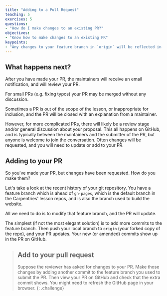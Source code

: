 ```yaml
---
title: "Adding to a Pull Request"
teaching: 5
exercises: 5
questions:
- "How do I make changes to an existing PR?"
objectives:
- "Know how to make changes to an existing PR"
keypoints:
- "Any changes to your feature branch in `origin` will be reflected in your PR automatically"
---
```

## What happens next?
After you have made your PR, the maintainers will receive an email notification,
and will review your PR.

For small PRs (e.g. fixing typos) your PR may be merged without any discussion.

Sometimes a PR is out of the scope of the lesson, or inappropriate for inclusion,
and the PR will be closed with an explanation from a maintainer.

However, for more complicated PRs, there will likely be a review stage and/or general discussion about
your proposal.
This all happens on GitHub, and is typically between the maintainers and the submitter of the PR,
but anyone is welcome to join the conversation.
Often changes will be requested, and you will need to update or add to your PR.

## Adding to your PR
So you've made your PR, but changes have been requested. How do you make them?

Let's take a look at the recent history of your git repository.
You have a feature branch which is ahead of `gh-pages`, which is the default branch
in the Carpentries' lesson repos, and is also the branch used to build the website.

All we need to do is to modify that feature branch, and the PR will update.

The simplest (if not the most elegant solution) is to add more commits to the feature branch.
Then push your local branch to `origin` (your forked copy of the repo),
and your PR updates.
Your new (or amended) commits show up in the PR on GitHub.

> ## Add to your pull request
> Suppose the reviewer has asked for changes to your PR.
> Make those changes by adding another commit to the feature branch
> you used to submit the PR.
> Then view your PR on GitHub and check that the extra commit shows.
> You might need to refresh the GitHub page in your browser.
{: .challenge}
